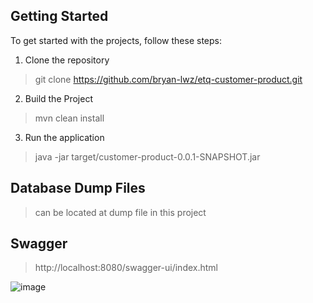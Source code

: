 ## Getting Started

 To get started with the projects, follow these steps:

1. Clone the repository
>git clone https://github.com/bryan-lwz/etq-customer-product.git

2. Build the Project
>mvn clean install

3. Run the application
>java -jar target/customer-product-0.0.1-SNAPSHOT.jar

## Database Dump Files
> can be located at dump file in this project

## Swagger
>http://localhost:8080/swagger-ui/index.html
> 
![image](https://github.com/bryan-lwz/etq-customer-product/assets/77677528/117440e0-25b2-4b66-b750-4c9a8ad3a4c7)
